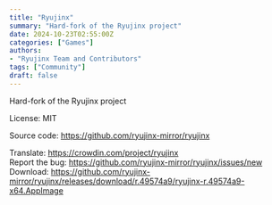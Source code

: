 ```yaml
---
title: "Ryujinx"
summary: "Hard-fork of the Ryujinx project"
date: 2024-10-23T02:55:00Z
categories: ["Games"]
authors:
- "Ryujinx Team and Contributors"
tags: ["Community"]
draft: false
---
```


Hard-fork of the Ryujinx project

License: MIT

Source code: <https://github.com/ryujinx-mirror/ryujinx>  

Translate: <https://crowdin.com/project/ryujinx>  
Report the bug: <https://github.com/ryujinx-mirror/ryujinx/issues/new>  
Download: <https://github.com/ryujinx-mirror/ryujinx/releases/download/r.49574a9/ryujinx-r.49574a9-x64.AppImage>
